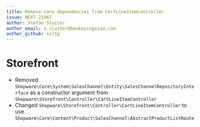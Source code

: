 ```yaml
---
title: Remove core dependencies from CartLineItemController
issue: NEXT-21967
author: Stefan Sluiter
author_email: s.sluiter@haokeyingxiao.com
author_github: ssltg
---
```

# Storefront
* Removed `Shopware\Core\System\SalesChannel\Entity\SalesChannelRepositoryInterface` as a constructor argument from `Shopware\Storefront\Controller\CartLineItemController`
* Changed `Shopware\Storefront\Controller\CartLineItemController` to use `Shopware\Core\Content\Product\SalesChannel\AbstractProductListRoute`
